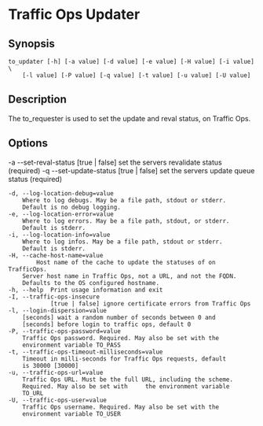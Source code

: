 <!--
    Licensed to the Apache Software Foundation (ASF) under one
    or more contributor license agreements.  See the NOTICE file
    distributed with this work for additional information
    regarding copyright ownership.  The ASF licenses this file
    to you under the Apache License, Version 2.0 (the
    "License"); you may not use this file except in compliance
    with the License.  You may obtain a copy of the License at

      http://www.apache.org/licenses/LICENSE-2.0

    Unless required by applicable law or agreed to in writing,
    software distributed under the License is distributed on an
    "AS IS" BASIS, WITHOUT WARRANTIES OR CONDITIONS OF ANY
    KIND, either express or implied.  See the License for the
    specific language governing permissions and limitations
    under the License.
-->

# Traffic Ops Updater

## Synopsis
	to_updater [-h] [-a value] [-d value] [-e value] [-H value] [-i value] \
		[-l value] [-P value] [-q value] [-t value] [-u value] [-U value]

## Description
  The to_requester is used to set the update and reval status, 
  on Traffic Ops.

## Options
  -a  --set-reval-status [true | false] set the servers revalidate status (required)
  -q  --set-update-status [true | false] set the servers update queue status (required)

	-d, --log-location-debug=value
        Where to log debugs. May be a file path, stdout or stderr.
        Default is no debug logging.
	-e, --log-location-error=value
        Where to log errors. May be a file path, stdout, or stderr.
        Default is stderr.
	-i, --log-location-info=value
        Where to log infos. May be a file path, stdout or stderr.
        Default is stderr.
	-H, --cache-host-name=value
     		Host name of the cache to update the statuses of on TrafficOps.
        Server host name in Traffic Ops, not a URL, and not the FQDN.
        Defaults to the OS configured hostname.
	-h, --help  Print usage information and exit
 	-I, --traffic-ops-insecure
				[true | false] ignore certificate errors from Traffic Ops
	-l, --login-dispersion=value
        [seconds] wait a random number of seconds between 0 and
        [seconds] before login to traffic ops, default 0
	-P, --traffic-ops-password=value
        Traffic Ops password. Required. May also be set with the
        environment variable TO_PASS
	-t, --traffic-ops-timeout-milliseconds=value
        Timeout in milli-seconds for Traffic Ops requests, default
        is 30000 [30000]
	-u, --traffic-ops-url=value
        Traffic Ops URL. Must be the full URL, including the scheme.
        Required. May also be set with     the environment variable
        TO_URL
	-U, --traffic-ops-user=value
        Traffic Ops username. Required. May also be set with the
        environment variable TO_USER


